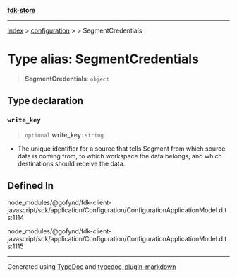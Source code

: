 [**fdk-store**](../../../README.md)
***

[Index](../../../API.md) > [configuration](../../README.md) > [<internal>](../README.md) > SegmentCredentials

# Type alias: SegmentCredentials

> **SegmentCredentials**: `object`

## Type declaration

### `write_key`

> `optional` **write\_key**: `string`

- The unique identifier for a source that
tells Segment from which source data is coming from, to which workspace the
data belongs, and which destinations should receive the data.

## Defined In

node\_modules/@gofynd/fdk-client-javascript/sdk/application/Configuration/ConfigurationApplicationModel.d.ts:1114

node\_modules/@gofynd/fdk-client-javascript/sdk/application/Configuration/ConfigurationApplicationModel.d.ts:1115

***
Generated using [TypeDoc](https://typedoc.org/) and [typedoc-plugin-markdown](https://www.npmjs.com/package/typedoc-plugin-markdown)
